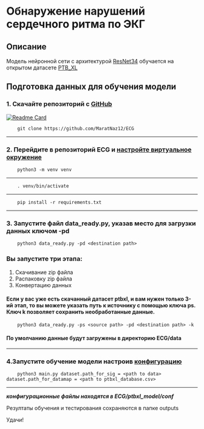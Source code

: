 # Обнаружение нарушений сердечного ритма по ЭКГ


## Описание

Модель нейронной сети с архитектурой [ResNet34](https://neurohive.io/ru/vidy-nejrosetej/resnet-34-50-101/) обучается на открытом датасете [PTB_XL](https://physionet.org/content/ptb-xl/1.0.3/)


## Подготовка данных для обучения модели
### 1.  **Скачайте репозиторий с [GitHub](https://github.com/MaratNaz12/ECG)**    
[![Readme Card](https://github-readme-stats.vercel.app/api/pin/?username=MaratNaz12&repo=ECG)](https://github.com/anuraghazra/github-readme-stats)

        git clone https://github.com/MaratNaz12/ECG

---
###    2. Перейдите в репозиторий ECG и [настройте виртуальное окружение](https://docs.python.org/3/library/venv.html#:~:text=Python%20-m%20venv%20%2Fpath%2Fto%2Fnew%2Fvirtual%2Fenvironment.%20Running,the%20target%20directory%20is%20.venv)
        python3 -m venv venv
---
        . venv/bin/activate
---
        pip install -r requirements.txt
---
  
### 3. **Запустите файл data_ready.py, указав место для загрузки данных ключом -pd**  
    
        python3 data_ready.py -pd <destination path>
        
### Вы запустите три этапа:
1.   Скачивание zip файла 
2.   Распаковку zip файла
3.   Конвертацию данных
#### Если у вас уже есть скачанный датасет ptbxl, и вам нужен только 3-ий этап, то вы можете указать путь к источнику с помощью ключа ps. Ключ k позволяет сохранить необработанные данные.

        python3 data_ready.py -ps <source path> -pd <destination path> -k 

#### По умолчанию данные будут загружены в директорию ECG/data
---
### 4.Запустите обучение модели настроив [конфигурацию](https://hydra.cc/docs/intro/)

        python3 main.py dataset.path_for_sig = <path to data>   dataset.path_for_datamap = <path to ptbxl_database.csv> 
---


___конфигурационные файлы находятся в ECG/ptbxl_model/conf___


Резултаты обучения и тестирования сохраняются в папке outputs

Удачи!





